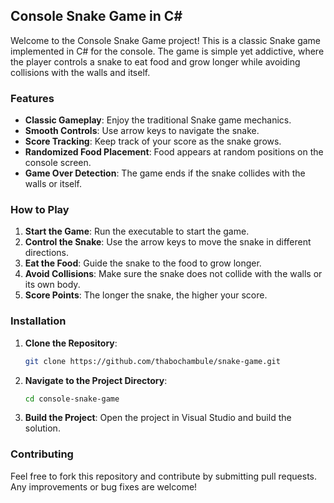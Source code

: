 ## Console Snake Game in C#

Welcome to the Console Snake Game project! This is a classic Snake game implemented in C# for the console. The game is simple yet addictive, where the player controls a snake to eat food and grow longer while avoiding collisions with the walls and itself.

### Features
- **Classic Gameplay**: Enjoy the traditional Snake game mechanics.
- **Smooth Controls**: Use arrow keys to navigate the snake.
- **Score Tracking**: Keep track of your score as the snake grows.
- **Randomized Food Placement**: Food appears at random positions on the console screen.
- **Game Over Detection**: The game ends if the snake collides with the walls or itself.

### How to Play
1. **Start the Game**: Run the executable to start the game.
2. **Control the Snake**: Use the arrow keys to move the snake in different directions.
3. **Eat the Food**: Guide the snake to the food to grow longer.
4. **Avoid Collisions**: Make sure the snake does not collide with the walls or its own body.
5. **Score Points**: The longer the snake, the higher your score.

### Installation
1. **Clone the Repository**:
   ```bash
   git clone https://github.com/thabochambule/snake-game.git
   ```
2. **Navigate to the Project Directory**:
   ```bash
   cd console-snake-game
   ```
3. **Build the Project**:
   Open the project in Visual Studio and build the solution.

### Contributing
Feel free to fork this repository and contribute by submitting pull requests. Any improvements or bug fixes are welcome!
